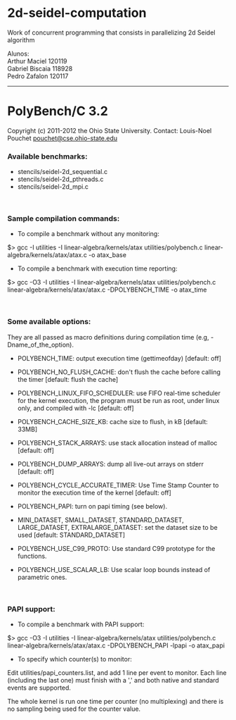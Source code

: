 # 2d-seidel-computation
Work of concurrent programming that consists in parallelizing 2d Seidel algorithm

Alunos:<br>
Arthur Maciel   120119<br>
Gabriel Biscaia 118928<br>
Pedro Zafalon   120117<br>

* * * * * * * * * *
<h1>PolyBench/C 3.2</h1>

Copyright (c) 2011-2012 the Ohio State University.
Contact: Louis-Noel Pouchet <pouchet@cse.ohio-state.edu>


<h3>Available benchmarks:</h3>

* stencils/seidel-2d_sequential.c
* stencils/seidel-2d_pthreads.c
* stencils/seidel-2d_mpi.c

<br>
<h3>Sample compilation commands:</h3>

* To compile a benchmark without any monitoring:

$> gcc -I utilities -I linear-algebra/kernels/atax utilities/polybench.c linear-algebra/kernels/atax/atax.c -o atax_base
<br>

* To compile a benchmark with execution time reporting:

$> gcc -O3 -I utilities -I linear-algebra/kernels/atax utilities/polybench.c linear-algebra/kernels/atax/atax.c -DPOLYBENCH_TIME -o atax_time

<br>
<h3>Some available options:</h3>

They are all passed as macro definitions during compilation time (e.g,
-Dname_of_the_option).

- POLYBENCH_TIME: output execution time (gettimeofday) [default: off]

- POLYBENCH_NO_FLUSH_CACHE: don't flush the cache before calling the
  timer [default: flush the cache]

- POLYBENCH_LINUX_FIFO_SCHEDULER: use FIFO real-time scheduler for the
  kernel execution, the program must be run as root, under linux only,
  and compiled with -lc [default: off]

- POLYBENCH_CACHE_SIZE_KB: cache size to flush, in kB [default: 33MB]

- POLYBENCH_STACK_ARRAYS: use stack allocation instead of malloc [default: off]

- POLYBENCH_DUMP_ARRAYS: dump all live-out arrays on stderr [default: off]

- POLYBENCH_CYCLE_ACCURATE_TIMER: Use Time Stamp Counter to monitor
  the execution time of the kernel [default: off]

- POLYBENCH_PAPI: turn on papi timing (see below).

- MINI_DATASET, SMALL_DATASET, STANDARD_DATASET, LARGE_DATASET,
  EXTRALARGE_DATASET: set the dataset size to be used
  [default: STANDARD_DATASET]

- POLYBENCH_USE_C99_PROTO: Use standard C99 prototype for the functions.

- POLYBENCH_USE_SCALAR_LB: Use scalar loop bounds instead of parametric ones.

<br>
<h3>PAPI support:</h3>

* To compile a benchmark with PAPI support:

$> gcc -O3 -I utilities -I linear-algebra/kernels/atax utilities/polybench.c linear-algebra/kernels/atax/atax.c -DPOLYBENCH_PAPI -lpapi -o atax_papi

* To specify which counter(s) to monitor:

Edit utilities/papi_counters.list, and add 1 line per event to
monitor. Each line (including the last one) must finish with a ',' and
both native and standard events are supported.

The whole kernel is run one time per counter (no multiplexing) and
there is no sampling being used for the counter value.


